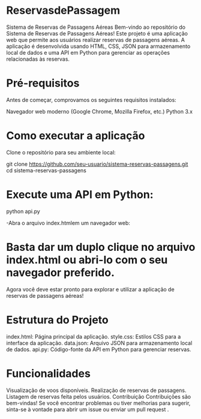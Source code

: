 # ReservasdePassagem
Sistema de Reservas de Passagens Aéreas
Bem-vindo ao repositório do Sistema de Reservas de Passagens Aéreas! Este projeto é uma aplicação web que permite aos usuários realizar reservas de passagens aéreas. A aplicação é desenvolvida usando HTML, CSS, JSON para armazenamento local de dados e uma API em Python para gerenciar as operações relacionadas às reservas.

# Pré-requisitos
Antes de começar, comprovamos os seguintes requisitos instalados:

Navegador web moderno (Google Chrome, Mozilla Firefox, etc.)
Python 3.x

# Como executar a aplicação

Clone o repositório para seu ambiente local:

git clone https://github.com/seu-usuario/sistema-reservas-passagens.git
cd sistema-reservas-passagens

# Execute uma API em Python:

python api.py

-Abra o arquivo index.htmlem um navegador web:

# Basta dar um duplo clique no arquivo index.html ou abri-lo com o seu navegador preferido.

Agora você deve estar pronto para explorar e utilizar a aplicação de reservas de passagens aéreas!

# Estrutura do Projeto

index.html: Página principal da aplicação.
style.css: Estilos CSS para a interface da aplicação.
data.json: Arquivo JSON para armazenamento local de dados.
api.py: Código-fonte da API em Python para gerenciar reservas.

# Funcionalidades

Visualização de voos disponíveis.
Realização de reservas de passagens.
Listagem de reservas feita pelos usuários.
Contribuição
Contribuições são bem-vindas! Se você encontrar problemas ou tiver melhorias para sugerir, sinta-se à vontade para abrir um issue ou enviar um pull request .








